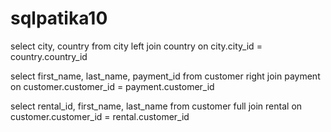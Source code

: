 # sqlpatika10

select city, country from city
left join country on city.city_id = country.country_id

select first_name, last_name, payment_id from customer
right join payment on customer.customer_id = payment.customer_id


select rental_id, first_name, last_name from customer
full join rental on customer.customer_id = rental.customer_id
